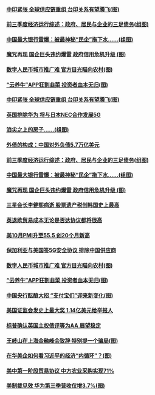#### [中印紧张 全球供应链重组 台印关系有望腾飞(图)](../pages/p5/950462.md) 
#### [前三季度经济运行综述：政府、居民与企业的三足债务(组图)](../pages/p5/950404.md) 
#### [中国最大银行雷爆：被最神秘“民企”拖下水……(组图)](../pages/p5/950407.md) 
#### [魔咒再现 国企巨头违约爆雷 政府信用危机升级&nbsp;(图)](../pages/p5/950391.md) 
#### [数字人民币城市推广难 官方目光瞄向农村(图)](../pages/p5/950292.md) 
#### [“云养牛”APP狂割韭菜 投资者血本无归(图)](../pages/p5/950328.md) 
#### [中印紧张 全球供应链重组 台印关系有望腾飞(图)](../pages/p5/950462.md) 
#### [英国排除华为 将与日本NEC合作发展5G](../pages/p5/950459.md) 
#### [浪尖之上的房子……(组图)](../pages/p5/950405.md) 
#### [外债的构成：中国对外负债5.7万亿美元](../pages/p5/950395.md) 
#### [前三季度经济运行综述：政府、居民与企业的三足债务(组图)](../pages/p5/950404.md) 
#### [中国最大银行雷爆：被最神秘“民企”拖下水……(组图)](../pages/p5/950407.md) 
#### [魔咒再现 国企巨头违约爆雷 政府信用危机升级&nbsp;(图)](../pages/p5/950391.md) 
#### [三星会长李健熙病逝 股票遗产税创韩国史上最高](../pages/p5/950385.md) 
#### [英退欧贸易成本无论是否达协议都将很高](../pages/p5/950378.md) 
#### [美10月PMI升至55.5 创20个月新高](../pages/p5/950339.md) 
#### [保加利亚与美国签5G安全协议 排除中国供应商](../pages/p5/950338.md) 
#### [数字人民币城市推广难 官方目光瞄向农村(图)](../pages/p5/950292.md) 
#### [“云养牛”APP狂割韭菜 投资者血本无归(图)](../pages/p5/950328.md) 
#### [中国央行酝酿大招 “支付宝们”迎来新变化(图)](../pages/p5/950301.md) 
#### [美国证监会发史上最大奖 1.14亿美元给举报人](../pages/p5/950300.md) 
#### [标普确认英国主权债评等为AA 展望稳定](../pages/p5/950296.md) 
#### [王岐山在上海金融峰会致辞 特别提一个骗局(图)](../pages/p5/950278.md) 
#### [在华美企如何看习近平的经济“内循环”？(图)](../pages/p5/950276.md) 
#### [美中第一阶段贸易协议 中方农业采购实现71%](../pages/p5/950273.md) 
#### [美制裁见效 华为第三季营收仅增3.7%(图)](../pages/p5/950271.md) 
